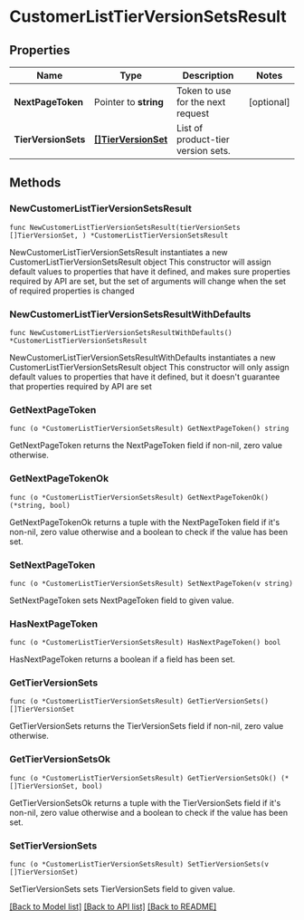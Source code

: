 # CustomerListTierVersionSetsResult

## Properties

Name | Type | Description | Notes
------------ | ------------- | ------------- | -------------
**NextPageToken** | Pointer to **string** | Token to use for the next request | [optional] 
**TierVersionSets** | [**[]TierVersionSet**](TierVersionSet.md) | List of product-tier version sets. | 

## Methods

### NewCustomerListTierVersionSetsResult

`func NewCustomerListTierVersionSetsResult(tierVersionSets []TierVersionSet, ) *CustomerListTierVersionSetsResult`

NewCustomerListTierVersionSetsResult instantiates a new CustomerListTierVersionSetsResult object
This constructor will assign default values to properties that have it defined,
and makes sure properties required by API are set, but the set of arguments
will change when the set of required properties is changed

### NewCustomerListTierVersionSetsResultWithDefaults

`func NewCustomerListTierVersionSetsResultWithDefaults() *CustomerListTierVersionSetsResult`

NewCustomerListTierVersionSetsResultWithDefaults instantiates a new CustomerListTierVersionSetsResult object
This constructor will only assign default values to properties that have it defined,
but it doesn't guarantee that properties required by API are set

### GetNextPageToken

`func (o *CustomerListTierVersionSetsResult) GetNextPageToken() string`

GetNextPageToken returns the NextPageToken field if non-nil, zero value otherwise.

### GetNextPageTokenOk

`func (o *CustomerListTierVersionSetsResult) GetNextPageTokenOk() (*string, bool)`

GetNextPageTokenOk returns a tuple with the NextPageToken field if it's non-nil, zero value otherwise
and a boolean to check if the value has been set.

### SetNextPageToken

`func (o *CustomerListTierVersionSetsResult) SetNextPageToken(v string)`

SetNextPageToken sets NextPageToken field to given value.

### HasNextPageToken

`func (o *CustomerListTierVersionSetsResult) HasNextPageToken() bool`

HasNextPageToken returns a boolean if a field has been set.

### GetTierVersionSets

`func (o *CustomerListTierVersionSetsResult) GetTierVersionSets() []TierVersionSet`

GetTierVersionSets returns the TierVersionSets field if non-nil, zero value otherwise.

### GetTierVersionSetsOk

`func (o *CustomerListTierVersionSetsResult) GetTierVersionSetsOk() (*[]TierVersionSet, bool)`

GetTierVersionSetsOk returns a tuple with the TierVersionSets field if it's non-nil, zero value otherwise
and a boolean to check if the value has been set.

### SetTierVersionSets

`func (o *CustomerListTierVersionSetsResult) SetTierVersionSets(v []TierVersionSet)`

SetTierVersionSets sets TierVersionSets field to given value.



[[Back to Model list]](../README.md#documentation-for-models) [[Back to API list]](../README.md#documentation-for-api-endpoints) [[Back to README]](../README.md)


